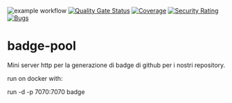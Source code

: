 ![example workflow](https://github.com/java-injection/badge-pool/actions/workflows/maven.yml/badge.svg?event=push)
[![Quality Gate Status](https://sonar.java-injection.dev/api/project_badges/measure?project=badge-pool&metric=alert_status&token=squ_fc56dc968c1432434550a5795087b7ca97654955)](https://sonar.java-injection.dev/dashboard?id=badge-pool)
[![Coverage](https://sonar.java-injection.dev/api/project_badges/measure?project=badge-pool&metric=coverage&token=squ_fc56dc968c1432434550a5795087b7ca97654955)](https://sonar.java-injection.dev/dashboard?id=badge-pool)
[![Security Rating](https://sonar.java-injection.dev/api/project_badges/measure?project=badge-pool&metric=security_rating&token=squ_fc56dc968c1432434550a5795087b7ca97654955)](https://sonar.java-injection.dev/dashboard?id=badge-pool)
[![Bugs](https://sonar.java-injection.dev/api/project_badges/measure?project=badge-pool&metric=bugs&token=squ_fc56dc968c1432434550a5795087b7ca97654955)](https://sonar.java-injection.dev/dashboard?id=badge-pool)

# badge-pool
Mini server http per la generazione di badge di github per i nostri repository. 

run on docker with:

run -d -p 7070:7070 badge
